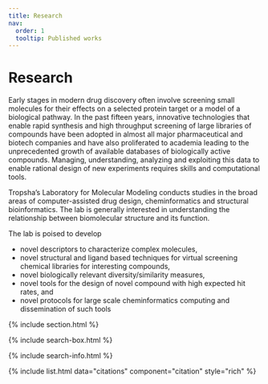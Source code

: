 ```yaml
---
title: Research
nav:
  order: 1
  tooltip: Published works
---
```


# <i class="fas fa-microscope"></i>Research

Early stages in modern drug discovery often involve screening small molecules for their effects on a selected protein 
target or a model of a biological pathway. In the past fifteen years, innovative technologies that enable rapid 
synthesis and high throughput screening of large libraries of compounds have been adopted in almost all major 
pharmaceutical and biotech companies and have also proliferated to academia leading to the unprecedented growth of 
available databases of biologically active compounds. Managing, understanding, analyzing and exploiting this data to 
enable rational design of new experiments requires skills and computational tools.

Tropsha’s Laboratory for Molecular Modeling conducts studies in the broad areas of computer-assisted drug design, 
cheminformatics and structural bioinformatics. The lab is generally interested in understanding the relationship 
between biomolecular structure and its function.

The lab is poised to develop

* novel descriptors to characterize complex molecules, 
* novel structural and ligand based techniques for virtual screening chemical libraries for interesting compounds, 
* novel biologically relevant diversity/similarity measures, 
* novel tools for the design of novel compound with high expected hit rates, and 
* novel protocols for large scale cheminformatics computing and dissemination of such tools

{% include section.html %}

{% include search-box.html %}

{% include search-info.html %}

{% include list.html data="citations" component="citation" style="rich" %}
